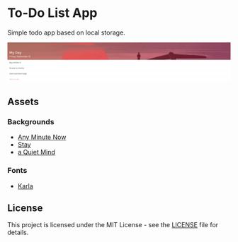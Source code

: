 # To-Do List App
Simple todo app based on local storage.

![Homepage image](screenshots/homepage.png?raw=true)

## Assets

### Backgrounds
* [Any Minute Now](https://www.artstation.com/artwork/Lgd00)
* [Stay](https://www.artstation.com/artwork/JqaJD)
* [a Quiet Mind](https://www.artstation.com/artwork/Y20RX)

### Fonts
* [Karla](https://fonts.google.com/specimen/Karla)

## License
This project is licensed under the MIT License - see the [LICENSE](LICENSE) file for details.

